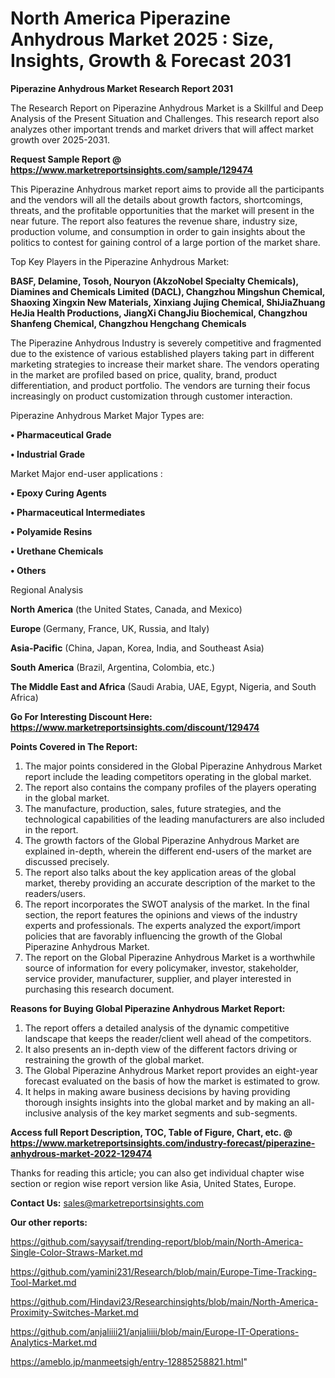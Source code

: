 # North America Piperazine Anhydrous Market 2025 : Size, Insights, Growth & Forecast 2031

<strong>Piperazine Anhydrous Market Research Report 2031</strong>

The Research Report on Piperazine Anhydrous Market is a Skillful and Deep Analysis of the Present Situation and Challenges. This research report also analyzes other important trends and market drivers that will affect market growth over 2025-2031.

<strong>Request Sample Report @ <a href=https://www.marketreportsinsights.com/sample/129474>https://www.marketreportsinsights.com/sample/129474</a></strong>

This Piperazine Anhydrous market report aims to provide all the participants and the vendors will all the details about growth factors, shortcomings, threats, and the profitable opportunities that the market will present in the near future. The report also features the revenue share, industry size, production volume, and consumption in order to gain insights about the politics to contest for gaining control of a large portion of the market share.

Top Key Players in the Piperazine Anhydrous Market:

<strong>BASF, Delamine, Tosoh, Nouryon (AkzoNobel Specialty Chemicals), Diamines and Chemicals Limited (DACL), Changzhou Mingshun Chemical, Shaoxing Xingxin New Materials, Xinxiang Jujing Chemical, ShiJiaZhuang HeJia Health Productions, JiangXi ChangJiu Biochemical, Changzhou Shanfeng Chemical, Changzhou Hengchang Chemicals</strong>

The Piperazine Anhydrous Industry is severely competitive and fragmented due to the existence of various established players taking part in different marketing strategies to increase their market share. The vendors operating in the market are profiled based on price, quality, brand, product differentiation, and product portfolio. The vendors are turning their focus increasingly on product customization through customer interaction.

Piperazine Anhydrous Market Major Types are:

<strong>• Pharmaceutical Grade

• Industrial Grade</strong>

Market Major end-user applications :

<strong>• Epoxy Curing Agents

• Pharmaceutical Intermediates

• Polyamide Resins

• Urethane Chemicals

• Others</strong>

Regional Analysis

</u><strong><b>North America</b></strong> (the United States, Canada, and Mexico)

<strong><b>Europe </b></strong>(Germany, France, UK, Russia, and Italy)

<strong><b>Asia-Pacific</b></strong> (China, Japan, Korea, India, and Southeast Asia)

<strong><b>South America</b></strong> (Brazil, Argentina, Colombia, etc.)

<strong><b>The Middle East and Africa</b></strong> (Saudi Arabia, UAE, Egypt, Nigeria, and South Africa)

<strong>Go For Interesting Discount Here: <a href=https://www.marketreportsinsights.com/discount/129474>https://www.marketreportsinsights.com/discount/129474</a></strong>

<strong>Points Covered in The Report:</strong>
<ol>
  <li>The major points considered in the Global Piperazine Anhydrous Market report include the leading competitors operating in the global market.</li>
  <li>The report also contains the company profiles of the players operating in the global market.</li>
  <li>The manufacture, production, sales, future strategies, and the technological capabilities of the leading manufacturers are also included in the report.</li>
  <li>The growth factors of the Global Piperazine Anhydrous Market are explained in-depth, wherein the different end-users of the market are discussed precisely.</li>
  <li>The report also talks about the key application areas of the global market, thereby providing an accurate description of the market to the readers/users.</li>
  <li>The report incorporates the SWOT analysis of the market. In the final section, the report features the opinions and views of the industry experts and professionals. The experts analyzed the export/import policies that are favorably influencing the growth of the Global Piperazine Anhydrous Market.</li>
  <li>The report on the Global Piperazine Anhydrous Market is a worthwhile source of information for every policymaker, investor, stakeholder, service provider, manufacturer, supplier, and player interested in purchasing this research document.</li>
</ol>
<strong>Reasons for Buying Global Piperazine Anhydrous Market Report:</strong>

<ol>
  <li>The report offers a detailed analysis of the dynamic competitive landscape that keeps the reader/client well ahead of the competitors.</li>
  <li>It also presents an in-depth view of the different factors driving or restraining the growth of the global market.</li>
  <li>The Global Piperazine Anhydrous Market report provides an eight-year forecast evaluated on the basis of how the market is estimated to grow.</li>
  <li>It helps in making aware business decisions by having providing thorough insights insights into the global market and by making an all-inclusive analysis of the key market segments and sub-segments.</li>
</ol>
<strong>Access full Report Description, TOC, Table of Figure, Chart, etc. @ <a href=https://www.marketreportsinsights.com/industry-forecast/piperazine-anhydrous-market-2022-129474>https://www.marketreportsinsights.com/industry-forecast/piperazine-anhydrous-market-2022-129474</a></strong>


Thanks for reading this article; you can also get individual chapter wise section or region wise report version like Asia, United States, Europe.

<strong>Contact Us:</strong>
sales@marketreportsinsights.com

<strong>Our other reports:</strong>

<a href=https://github.com/sayysaif/trending-report/blob/main/North-America-Single-Color-Straws-Market.md>https://github.com/sayysaif/trending-report/blob/main/North-America-Single-Color-Straws-Market.md</a>

<a href=https://github.com/yamini231/Research/blob/main/Europe-Time-Tracking-Tool-Market.md>https://github.com/yamini231/Research/blob/main/Europe-Time-Tracking-Tool-Market.md</a>

<a href=https://github.com/Hindavi23/Researchinsights/blob/main/North-America-Proximity-Switches-Market.md>https://github.com/Hindavi23/Researchinsights/blob/main/North-America-Proximity-Switches-Market.md</a>

<a href=https://github.com/anjaliiii21/anjaliiii/blob/main/Europe-IT-Operations-Analytics-Market.md>https://github.com/anjaliiii21/anjaliiii/blob/main/Europe-IT-Operations-Analytics-Market.md</a>

<a href=https://ameblo.jp/manmeetsigh/entry-12885258821.html>https://ameblo.jp/manmeetsigh/entry-12885258821.html</a>"
